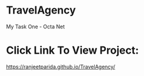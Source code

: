 # TravelAgency
My Task One - Octa Net

# Click Link To View Project: 
https://ranjeetparida.github.io/TravelAgency/
